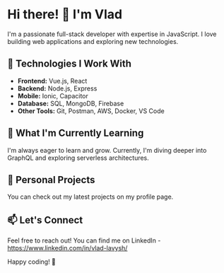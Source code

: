 # Hi there! 👋 I'm Vlad

I'm a passionate full-stack developer with expertise in JavaScript. I love building web applications and exploring new technologies.

## 🚀 Technologies I Work With

- **Frontend:** Vue.js, React
- **Backend:** Node.js, Express
- **Mobile:** Ionic, Capacitor
- **Database:** SQL, MongoDB, Firebase
- **Other Tools:** Git, Postman, AWS, Docker, VS Code

## 🌱 What I'm Currently Learning

I'm always eager to learn and grow. Currently, I'm diving deeper into GraphQL and exploring serverless architectures.

## 🔭 Personal Projects

You can check out my latest projects on my profile page.

## 📫 Let's Connect

Feel free to reach out! You can find me on LinkedIn - https://www.linkedin.com/in/vlad-lavysh/

Happy coding! 🎉

